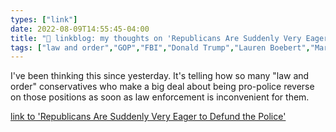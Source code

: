 ```yaml
---
types: ["link"]
date: 2022-08-09T14:55:45-04:00
title: "🔗 linkblog: my thoughts on 'Republicans Are Suddenly Very Eager to Defund the Police'"
tags: ["law and order","GOP","FBI","Donald Trump","Lauren Boebert","Marjorie Taylor Greene"]
---
```

I've been thinking this since yesterday. It's telling how so many "law and order" conservatives who make a big deal about being pro-police reverse on those positions as soon as law enforcement is inconvenient for them.
 

[link to 'Republicans Are Suddenly Very Eager to Defund the Police'](https://www.vice.com/en/article/xgywzd/republicans-defund-the-fbi)
